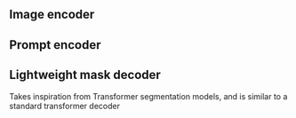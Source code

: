 ## Image encoder
## Prompt encoder
## Lightweight mask decoder
Takes inspiration from Transformer segmentation models, and is similar to a standard transformer decoder